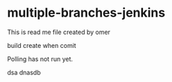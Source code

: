 # multiple-branches-jenkins

This is read me file created by omer 

build create when comit

Polling has not run yet.

dsa dnasdb








